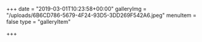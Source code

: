 +++
date = "2019-03-01T10:23:58+00:00"
galleryImg = "/uploads/6B6CD786-5679-4F24-93D5-3DD269F542A6.jpeg"
menuItem = false
type = "galleryItem"

+++
